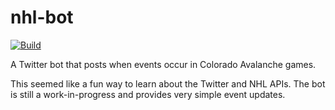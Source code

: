 # nhl-bot
[![Build](https://github.com/AdmaJonse/nhl-bot/actions/workflows/azure-container-webapp.yml/badge.svg?branch=main)](https://github.com/AdmaJonse/nhl-bot/actions/workflows/azure-container-webapp.yml)

A Twitter bot that posts when events occur in Colorado Avalanche games.

This seemed like a fun way to learn about the Twitter and NHL APIs. The bot is still a work-in-progress and provides very simple event updates.
